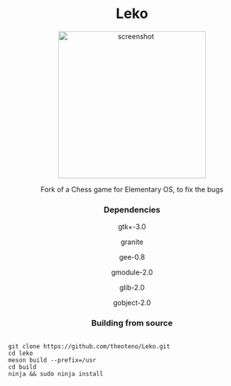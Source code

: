 <div align="center">
  <h1 style="text-align: center; font-size:=40">Leko</h1>
</div>

<div align="center">
  <img src="https://user-images.githubusercontent.com/49147230/146438198-1972c156-d595-4989-8b5f-397ae87ca6ec.png" alt="screenshot" width="300"/>
  <p style="text-align: center">Fork of a Chess game for Elementary OS, to fix the bugs</p>
</div>

<div align="center">
  <h3 style="text-align: center">Dependencies</h3>
</div>

<div align="center">
    <p>gtk+-3.0</p>
    <p>granite</p>
    <p>gee-0.8</p>
    <p>gmodule-2.0</p>
    <p>glib-2.0</p>
    <p>gobject-2.0</p>
</div>


<div align="center">
  <h3 style="text-align: center"; "color:blue">Building from source</h3>
</div>
<pre>
<code>
git clone https://github.com/theoteno/Leko.git
cd leko
meson build --prefix=/usr
cd build
ninja && sudo ninja install
</code>
</pre>
  </body>
</html>
